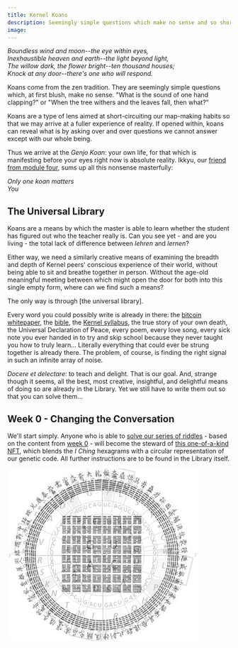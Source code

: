 ```yaml
---
title: Kernel Koans
description: Seemingly simple questions which make no sense and so short-circuit our map-making habit in the hope we may arrive at a fuller experience of reality. If you can find your way through the universal library in which they live, you will become the steward of some rare and highly prized NFTs.
image:
---
```


_Boundless wind and moon--the eye within eyes,_   
_Inexhaustible heaven and earth--the light beyond light,_   
_The willow dark, the flower bright--ten thousand houses;_   
_Knock at any door--there's one who will respond._  

Koans come from the zen tradition. They are seemingly simple questions which, at first blush, make no sense. "What is the sound of one hand clapping?" or "When the tree withers and the leaves fall, then what?"

Koans are a type of lens aimed at short-circuiting our map-making habits so that we may arrive at a fuller experience of reality. If opened within, koans can reveal what is by asking over and over questions we cannot answer except with our whole being.

Thus we arrive at the _Genjo Koan_: your own life, for that which is manifesting before your eyes right now is absolute reality. Ikkyu, our [friend from module four](../module-4/self-enquiry), sums up all this nonsense masterfully:

*Only one koan matters*  
*You*  

## The Universal Library

Koans are a means by which the master is able to learn whether the student has figured out who the teacher really is. Can you see yet - and are you living - the total lack of difference between _lehren_ and _lernen_? 

Either way, we need a similarly creative means of examining the breadth and depth of Kernel peers' conscious experience of their world, without being able to sit and breathe together in person. Without the age-old meaningful meeting between which might open the door for both into this single empty form, where can we find such a means?

The only way is through [the universal library]<a href="https://libraryofbabel.info" target="_blank" rel="noopener noreferrer"></a>. 

Every word you could possibly write is already in there: the <a href="https://libraryofbabel.info/bookmark.cgi?bitcoin:3" target="_blank" rel="noopener noreferrer">bitcoin whitepaper</a>, the <a href="https://libraryofbabel.info/bookmark.cgi?genesis" target="_blank" rel="noopener noreferrer">bible</a>, the <a href="https://libraryofbabel.info/bookmark.cgi?playwithpattern" target="_blank" rel="noopener noreferrer">Kernel syllabus</a>, the true story of your own death, the Universal Declaration of Peace, every poem, every love song, every sick note you ever handed in to try and skip school because they never taught you how to truly learn... Literally everything that could ever be strung together is already there. The problem, of course, is finding the right signal in such an infinite array of noise.

_Docere et delectare_: to teach and delight. That is our goal. And, strange though it seems, all the best, most creative, insightful, and delightful means of doing so are already in the Library. Yet we still have to write them out so that you can solve them...

## Week 0 - Changing the Conversation

We'll start simply. Anyone who is able to <a href="https://libraryofbabel.info/bookmark.cgi?truthseeds" target="_blank" rel="noopener noreferrer">solve our series of riddles</a> - based on the content from [week 0](../module-0) - will become the steward of <a href="https://opensea.io/assets/0x495f947276749ce646f68ac8c248420045cb7b5e/43060612980525300798945617690241154227807202326827270128619443670706517180417" target="_blank" rel="noopener noreferrer">this one-of-a-kind NFT</a>, which blends the _I Ching_ hexagrams with a circular representation of our genetic code. All further instructions are to be found in the Library itself.

<img src="/assets/images/i_ching_genetic_code.jpeg" class="center-img" alt="Random Mutations?" />